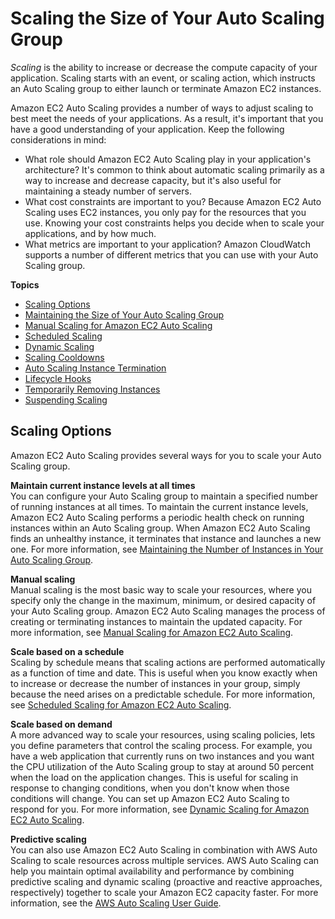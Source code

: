 # Scaling the Size of Your Auto Scaling Group<a name="scaling_plan"></a>

*Scaling* is the ability to increase or decrease the compute capacity of your application\. Scaling starts with an event, or scaling action, which instructs an Auto Scaling group to either launch or terminate Amazon EC2 instances\.

Amazon EC2 Auto Scaling provides a number of ways to adjust scaling to best meet the needs of your applications\. As a result, it's important that you have a good understanding of your application\. Keep the following considerations in mind:
+ What role should Amazon EC2 Auto Scaling play in your application's architecture? It's common to think about automatic scaling primarily as a way to increase and decrease capacity, but it's also useful for maintaining a steady number of servers\.
+ What cost constraints are important to you? Because Amazon EC2 Auto Scaling uses EC2 instances, you only pay for the resources that you use\. Knowing your cost constraints helps you decide when to scale your applications, and by how much\.
+ What metrics are important to your application? Amazon CloudWatch supports a number of different metrics that you can use with your Auto Scaling group\. 

**Topics**
+ [Scaling Options](#scaling_typesof)
+ [Maintaining the Size of Your Auto Scaling Group](as-maintain-instance-levels.md)
+ [Manual Scaling for Amazon EC2 Auto Scaling](as-manual-scaling.md)
+ [Scheduled Scaling](schedule_time.md)
+ [Dynamic Scaling](as-scale-based-on-demand.md)
+ [Scaling Cooldowns](Cooldown.md)
+ [Auto Scaling Instance Termination](as-instance-termination.md)
+ [Lifecycle Hooks](lifecycle-hooks.md)
+ [Temporarily Removing Instances](as-enter-exit-standby.md)
+ [Suspending Scaling](as-suspend-resume-processes.md)

## Scaling Options<a name="scaling_typesof"></a>

Amazon EC2 Auto Scaling provides several ways for you to scale your Auto Scaling group\.

**Maintain current instance levels at all times**  
You can configure your Auto Scaling group to maintain a specified number of running instances at all times\. To maintain the current instance levels, Amazon EC2 Auto Scaling performs a periodic health check on running instances within an Auto Scaling group\. When Amazon EC2 Auto Scaling finds an unhealthy instance, it terminates that instance and launches a new one\. For more information, see [Maintaining the Number of Instances in Your Auto Scaling Group](as-maintain-instance-levels.md)\.

**Manual scaling**  
Manual scaling is the most basic way to scale your resources, where you specify only the change in the maximum, minimum, or desired capacity of your Auto Scaling group\. Amazon EC2 Auto Scaling manages the process of creating or terminating instances to maintain the updated capacity\. For more information, see [Manual Scaling for Amazon EC2 Auto Scaling](as-manual-scaling.md)\.

**Scale based on a schedule**  
Scaling by schedule means that scaling actions are performed automatically as a function of time and date\. This is useful when you know exactly when to increase or decrease the number of instances in your group, simply because the need arises on a predictable schedule\. For more information, see [Scheduled Scaling for Amazon EC2 Auto Scaling](schedule_time.md)\.

**Scale based on demand**  
A more advanced way to scale your resources, using scaling policies, lets you define parameters that control the scaling process\. For example, you have a web application that currently runs on two instances and you want the CPU utilization of the Auto Scaling group to stay at around 50 percent when the load on the application changes\. This is useful for scaling in response to changing conditions, when you don't know when those conditions will change\. You can set up Amazon EC2 Auto Scaling to respond for you\. For more information, see [Dynamic Scaling for Amazon EC2 Auto Scaling](as-scale-based-on-demand.md)\.

**Predictive scaling**  
You can also use Amazon EC2 Auto Scaling in combination with AWS Auto Scaling to scale resources across multiple services\. AWS Auto Scaling can help you maintain optimal availability and performance by combining predictive scaling and dynamic scaling \(proactive and reactive approaches, respectively\) together to scale your Amazon EC2 capacity faster\. For more information, see the [AWS Auto Scaling User Guide](https://docs.aws.amazon.com/autoscaling/plans/userguide/)\.